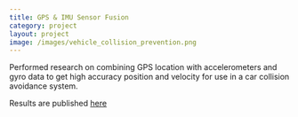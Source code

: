 ```yaml
---
title: GPS & IMU Sensor Fusion
category: project
layout: project
image: /images/vehicle_collision_prevention.png
---
```

Performed research on combining GPS location with accelerometers and gyro data
to get high accuracy position and velocity for use in a car collision avoidance
system.

Results are published [here](https://books.google.ca/books?id=IJYoBgAAQBAJ&lpg=PP1&dq=isbn%3A3662455145&pg=PA239#v=onepage&q&f=false)
